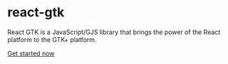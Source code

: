 # react-gtk

React GTK is a JavaScript/GJS library that brings the power of the React platform to the GTK+ platform.

[Get started now](https://devhammed.github.io/react-gtk/)
